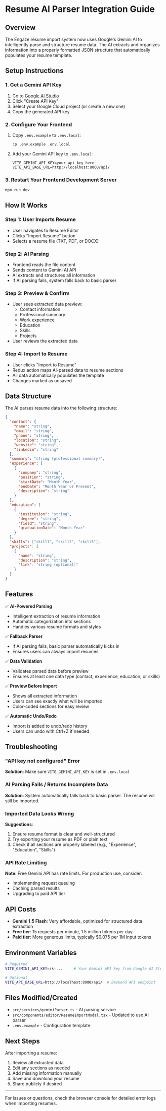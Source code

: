 # Resume AI Parser Integration Guide

## Overview
The Engaze resume import system now uses Google's Gemini AI to intelligently parse and structure resume data. The AI extracts and organizes information into a properly formatted JSON structure that automatically populates your resume template.

## Setup Instructions

### 1. Get a Gemini API Key
1. Go to [Google AI Studio](https://aistudio.google.com/app/apikey)
2. Click "Create API Key" 
3. Select your Google Cloud project (or create a new one)
4. Copy the generated API key

### 2. Configure Your Frontend
1. Copy `.env.example` to `.env.local`:
   ```bash
   cp .env.example .env.local
   ```

2. Add your Gemini API key to `.env.local`:
   ```
   VITE_GEMINI_API_KEY=your_api_key_here
   VITE_API_BASE_URL=http://localhost:8000/api/
   ```

### 3. Restart Your Frontend Development Server
```bash
npm run dev
```

## How It Works

### Step 1: User Imports Resume
- User navigates to Resume Editor
- Clicks "Import Resume" button
- Selects a resume file (TXT, PDF, or DOCX)

### Step 2: AI Parsing
- Frontend reads the file content
- Sends content to Gemini AI API
- AI extracts and structures all information
- If AI parsing fails, system falls back to basic parser

### Step 3: Preview & Confirm
- User sees extracted data preview:
  - Contact information
  - Professional summary
  - Work experience
  - Education
  - Skills
  - Projects
- User reviews the extracted data

### Step 4: Import to Resume
- User clicks "Import to Resume"
- Redux action maps AI-parsed data to resume sections
- All data automatically populates the template
- Changes marked as unsaved

## Data Structure

The AI parses resume data into the following structure:

```json
{
  "contact": {
    "name": "string",
    "email": "string",
    "phone": "string",
    "location": "string",
    "website": "string",
    "linkedin": "string"
  },
  "summary": "string (professional summary)",
  "experience": [
    {
      "company": "string",
      "position": "string",
      "startDate": "Month Year",
      "endDate": "Month Year or Present",
      "description": "string"
    }
  ],
  "education": [
    {
      "institution": "string",
      "degree": "string",
      "field": "string",
      "graduationDate": "Month Year"
    }
  ],
  "skills": ["skill1", "skill2", "skill3"],
  "projects": [
    {
      "name": "string",
      "description": "string",
      "link": "string (optional)"
    }
  ]
}
```

## Features

✅ **AI-Powered Parsing**
- Intelligent extraction of resume information
- Automatic categorization into sections
- Handles various resume formats and styles

✅ **Fallback Parser**
- If AI parsing fails, basic parser automatically kicks in
- Ensures users can always import resumes

✅ **Data Validation**
- Validates parsed data before preview
- Ensures at least one data type (contact, experience, education, or skills)

✅ **Preview Before Import**
- Shows all extracted information
- Users can see exactly what will be imported
- Color-coded sections for easy review

✅ **Automatic Undo/Redo**
- Import is added to undo/redo history
- Users can undo with Ctrl+Z if needed

## Troubleshooting

### "API key not configured" Error
**Solution**: Make sure `VITE_GEMINI_API_KEY` is set in `.env.local`

### AI Parsing Fails / Returns Incomplete Data
**Solution**: System automatically falls back to basic parser. The resume will still be imported.

### Imported Data Looks Wrong
**Suggestions**:
1. Ensure resume format is clear and well-structured
2. Try exporting your resume as PDF or plain text
3. Check if all sections are properly labeled (e.g., "Experience", "Education", "Skills")

### API Rate Limiting
**Note**: Free Gemini API has rate limits. For production use, consider:
- Implementing request queuing
- Caching parsed results
- Upgrading to paid API tier

## API Costs

- **Gemini 1.5 Flash**: Very affordable, optimized for structured data extraction
- **Free tier**: 15 requests per minute, 1.5 million tokens per day
- **Paid tier**: More generous limits, typically $0.075 per 1M input tokens

## Environment Variables

```bash
# Required
VITE_GEMINI_API_KEY=sk-...     # Your Gemini API key from Google AI Studio

# Optional
VITE_API_BASE_URL=http://localhost:8000/api/  # Backend API endpoint
```

## Files Modified/Created

- `src/services/geminiParser.ts` - AI parsing service
- `src/components/editor/ResumeImportModal.tsx` - Updated to use AI parser
- `.env.example` - Configuration template

## Next Steps

After importing a resume:
1. Review all extracted data
2. Edit any sections as needed
3. Add missing information manually
4. Save and download your resume
5. Share publicly if desired

---

For issues or questions, check the browser console for detailed error logs when importing resumes.
